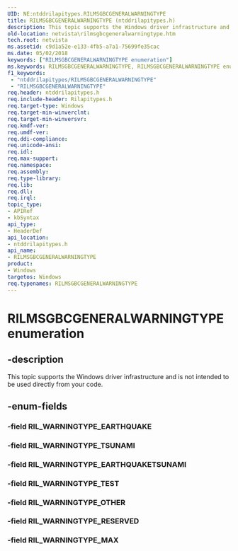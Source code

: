 ```yaml
---
UID: NE:ntddrilapitypes.RILMSGBCGENERALWARNINGTYPE
title: RILMSGBCGENERALWARNINGTYPE (ntddrilapitypes.h)
description: This topic supports the Windows driver infrastructure and is not intended to be used directly from your code.
old-location: netvista\rilmsgbcgeneralwarningtype.htm
tech.root: netvista
ms.assetid: c9d1a52e-e133-4fb5-a7a1-75699fe35cac
ms.date: 05/02/2018
keywords: ["RILMSGBCGENERALWARNINGTYPE enumeration"]
ms.keywords: RILMSGBCGENERALWARNINGTYPE, RILMSGBCGENERALWARNINGTYPE enumeration [Network Drivers Starting with Windows Vista], RIL_WARNINGTYPE_EARTHQUAKETSUNAMI, RIL_WARNINGTYPE_MAX, RIL_WARNINGTYPE_OTHER, RIL_WARNINGTYPE_RESERVED, RIL_WARNINGTYPE_TEST, RIL_WARNINGTYPE_TSUNAMI, netvista.rilmsgbcgeneralwarningtype, ntddrilapitypes/RILMSGBCGENERALWARNINGTYPE, ntddrilapitypes/RIL_WARNINGTYPE_EARTHQUAKETSUNAMI, ntddrilapitypes/RIL_WARNINGTYPE_MAX, ntddrilapitypes/RIL_WARNINGTYPE_OTHER, ntddrilapitypes/RIL_WARNINGTYPE_RESERVED, ntddrilapitypes/RIL_WARNINGTYPE_TEST, ntddrilapitypes/RIL_WARNINGTYPE_TSUNAMI
f1_keywords:
 - "ntddrilapitypes/RILMSGBCGENERALWARNINGTYPE"
 - "RILMSGBCGENERALWARNINGTYPE"
req.header: ntddrilapitypes.h
req.include-header: Rilapitypes.h
req.target-type: Windows
req.target-min-winverclnt: 
req.target-min-winversvr: 
req.kmdf-ver: 
req.umdf-ver: 
req.ddi-compliance: 
req.unicode-ansi: 
req.idl: 
req.max-support: 
req.namespace: 
req.assembly: 
req.type-library: 
req.lib: 
req.dll: 
req.irql: 
topic_type:
- APIRef
- kbSyntax
api_type:
- HeaderDef
api_location:
- ntddrilapitypes.h
api_name:
- RILMSGBCGENERALWARNINGTYPE
product:
- Windows
targetos: Windows
req.typenames: RILMSGBCGENERALWARNINGTYPE
---
```


# RILMSGBCGENERALWARNINGTYPE enumeration


## -description


This topic supports the Windows driver infrastructure and is not intended to be used directly from your code.


## -enum-fields




### -field RIL_WARNINGTYPE_EARTHQUAKE


### -field RIL_WARNINGTYPE_TSUNAMI


### -field RIL_WARNINGTYPE_EARTHQUAKETSUNAMI


### -field RIL_WARNINGTYPE_TEST


### -field RIL_WARNINGTYPE_OTHER


### -field RIL_WARNINGTYPE_RESERVED


### -field RIL_WARNINGTYPE_MAX


